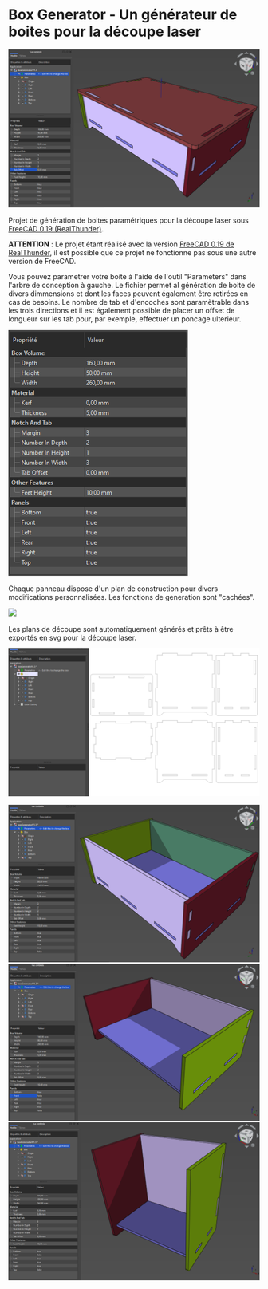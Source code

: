 # Box Generator - Un générateur de boites pour la découpe laser

![](images/InterfaceView001.png)

Projet de génération de boites paramétriques pour la découpe laser sous [FreeCAD 0.19 (RealThunder)](https://github.com/realthunder/FreeCAD_assembly3/releases).

**ATTENTION** : Le projet étant réalisé avec la version [FreeCAD 0.19 de RealThunder](https://github.com/realthunder/FreeCAD_assembly3/releases), il est possible que ce projet ne fonctionne pas sous une autre version de FreeCAD.

Vous pouvez parametrer votre boite à l'aide de l'outil "Parameters" dans l'arbre de conception à gauche. Le fichier permet al génération de boite de divers dimmensions et dont les faces peuvent également être retirées en cas de besoins. Le nombre de tab et d'encoches sont paramètrable dans les trois directions et il est également possible de placer un offset de longueur sur les tab pour, par exemple, effectuer un poncage ulterieur.

![](images/PropertyView.png)

Chaque panneau dispose d'un plan de construction pour divers modifications personnalisées. Les fonctions de generation sont "cachées".

![](images/TreeView001.png)

Les plans de découpe sont automatiquement générés et prêts à être exportés en svg pour la découpe laser.

![](images/InterfaceView002.png)

![](images/ExampleView001.png)
![](images/ExampleView002.png)
![](images/ExampleView003.png)
